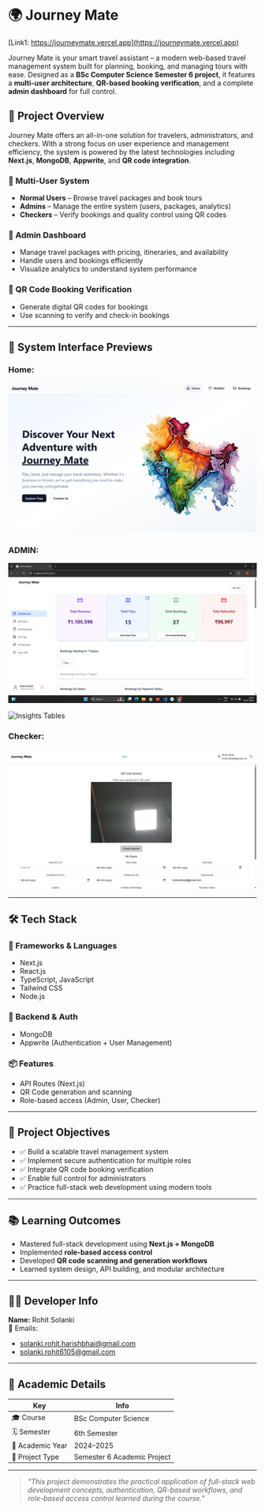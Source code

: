 # 🌍 Journey Mate

[Link1: https://journeymate.vercel.app](https://journeymate.vercel.app)


Journey Mate is your smart travel assistant – a modern web-based travel management system built for planning, booking, and managing tours with ease. Designed as a **BSc Computer Science Semester 6 project**, it features a **multi-user architecture**, **QR-based booking verification**, and a complete **admin dashboard** for full control.

## 🧾 Project Overview

Journey Mate offers an all-in-one solution for travelers, administrators, and checkers. With a strong focus on user experience and management efficiency, the system is powered by the latest technologies including **Next.js**, **MongoDB**, **Appwrite**, and **QR code integration**.

### 🔐 Multi-User System
- **Normal Users** – Browse travel packages and book tours
- **Admins** – Manage the entire system (users, packages, analytics)
- **Checkers** – Verify bookings and quality control using QR codes

### 📅 Admin Dashboard
- Manage travel packages with pricing, itineraries, and availability
- Handle users and bookings efficiently
- Visualize analytics to understand system performance

### 📲 QR Code Booking Verification
- Generate digital QR codes for bookings
- Use scanning to verify and check-in bookings

---

## 📸 System Interface Previews

### Home:

![Home](./jm.png)

### ADMIN:
![admin](./admin.png)

![Insights Tables](./table%_dialogs_for_insights.png)

### Checker:
![Checker](./scanning.png)

---

## 🛠️ Tech Stack

### 🔧 Frameworks & Languages
- Next.js
- React.js
- TypeScript, JavaScript
- Tailwind CSS
- Node.js

### 🧩 Backend & Auth
- MongoDB
- Appwrite (Authentication + User Management)

### 📦 Features
- API Routes (Next.js)
- QR Code generation and scanning
- Role-based access (Admin, User, Checker)

---

## 🎯 Project Objectives

- ✅ Build a scalable travel management system
- ✅ Implement secure authentication for multiple roles
- ✅ Integrate QR code booking verification
- ✅ Enable full control for administrators
- ✅ Practice full-stack web development using modern tools

---

## 📚 Learning Outcomes

- Mastered full-stack development using **Next.js + MongoDB**
- Implemented **role-based access control**
- Developed **QR code scanning and generation workflows**
- Learned system design, API building, and modular architecture

---

## 👨‍💻 Developer Info

**Name:** Rohit Solanki  
📧 Emails:
- solanki.rohit.harishbhai@gmail.com
- solanki.rohit6105@gmail.com

---


## 📖 Academic Details

| Key | Info |
|-----|------|
| 🎓 Course | BSc Computer Science |
| 🗓️ Semester | 6th Semester |
| 📅 Academic Year | 2024–2025 |
| 📌 Project Type | Semester 6 Academic Project |

---

> *“This project demonstrates the practical application of full-stack web development concepts, authentication, QR-based workflows, and role-based access control learned during the course.”*

